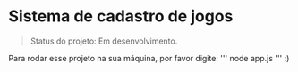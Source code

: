 # Sistema de cadastro de jogos #

> Status do projeto: Em desenvolvimento.

Para rodar esse projeto na sua máquina, por favor digite: 
'''
node app.js
'''
:)
